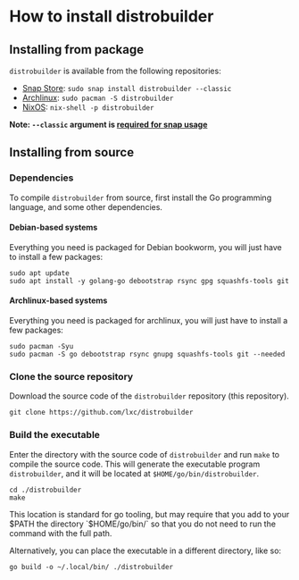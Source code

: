 # How to install distrobuilder

## Installing from package

`distrobuilder` is available from the following repositories:

- [Snap Store](https://snapcraft.io/distrobuilder): `sudo snap install distrobuilder --classic`
- [Archlinux](https://archlinux.org/packages/extra/x86_64/distrobuilder/): `sudo pacman -S distrobuilder`
- [NixOS](https://search.nixos.org/packages?channel=23.05&show=distrobuilder&from=0&size=50&sort=relevance&type=packages&query=distrobuilder): `nix-shell -p distrobuilder`

**Note: `--classic` argument is [required for snap usage](troubleshoot.md#classic-confinement)**

## Installing from source

### Dependencies

To compile `distrobuilder` from source, first install the Go programming language, and some other dependencies.

#### Debian-based systems

Everything you need is packaged for Debian bookworm, you will just have to install a few packages:

```
sudo apt update
sudo apt install -y golang-go debootstrap rsync gpg squashfs-tools git
```

#### Archlinux-based systems

Everything you need is packaged for archlinux, you will just have to install a few packages:

```
sudo pacman -Syu
sudo pacman -S go debootstrap rsync gnupg squashfs-tools git --needed
```

### Clone the source repository

Download the source code of the `distrobuilder` repository (this repository).

```
git clone https://github.com/lxc/distrobuilder
```

### Build the executable

Enter the directory with the source code of `distrobuilder` and run `make` to compile the source code. This will generate the executable program `distrobuilder`, and it will be located at `$HOME/go/bin/distrobuilder`.

```
cd ./distrobuilder
make
```

This location is standard for go tooling, but may require that you add to your $PATH the directory `$HOME/go/bin/` so that you do not need to run the command with the full path.

Alternatively, you can place the executable in a different directory, like so:

```
go build -o ~/.local/bin/ ./distrobuilder
```
